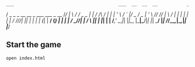     ___                                        ___  __  __  __           _ 
   /   \_   _ _ __   __ _  ___  ___  _ __     /___\/ _| \ \/ /   _ _   _| |
  / /\ / | | | '_ \ / _` |/ _ \/ _ \| '_ \   //  // |_   \  / | | | | | | |
 / /_//| |_| | | | | (_| |  __/ (_) | | | | / \_//|  _|  /  \ |_| | |_| | |
/___,'  \__,_|_| |_|\__, |\___|\___/|_| |_| \___/ |_|   /_/\_\__,_|\__,_|_|
                    |___/                                                  


## Start the game
```
open index.html
```
